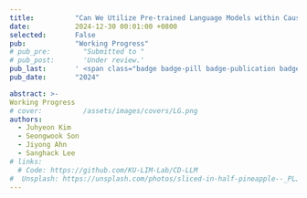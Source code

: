 ```yaml
---
title:          "Can We Utilize Pre-trained Language Models within Causal Discovery Algorithms?"
date:           2024-12-30 00:01:00 +0800
selected:       False
pub:            "Working Progress"
# pub_pre:        "Submitted to "
# pub_post:       'Under review.'
pub_last:       ' <span class="badge badge-pill badge-publication badge-success">Spotlight</span>'
pub_date:       "2024"

abstract: >- 
Working Progress
# cover:          /assets/images/covers/LG.png
authors:
  - Juhyeon Kim
  - Seongwook Son
  - Jiyong Ahn
  - Sanghack Lee
# links:
  # Code: https://github.com/KU-LIM-Lab/CD-LLM
#  Unsplash: https://unsplash.com/photos/sliced-in-half-pineapple--_PLJZmHZzk
---
```

